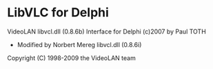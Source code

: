 # LibVLC for Delphi
VideoLAN libvcl.dll (0.8.6b) Interface for Delphi (c)2007 by Paul TOTH
- Modified by Norbert Mereg     libvcl.dll (0.8.6i) 

Copyright (C) 1998-2009 the VideoLAN team
